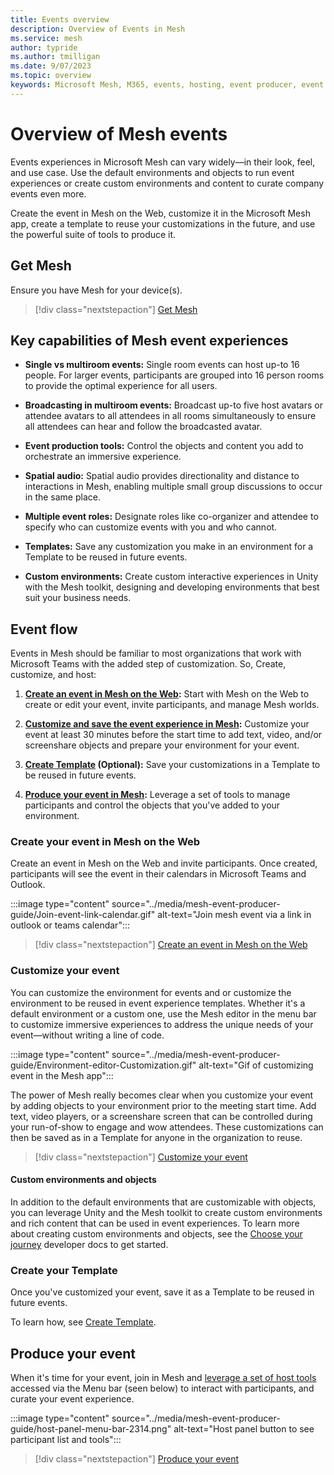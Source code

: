 ```yaml
---
title: Events overview
description: Overview of Events in Mesh 
ms.service: mesh
author: typride
ms.author: tmilligan
ms.date: 9/07/2023
ms.topic: overview
keywords: Microsoft Mesh, M365, events, hosting, event producer, event organizer, customize
---
```


# Overview of Mesh events

Events experiences in Microsoft Mesh can vary widely—in their look, feel, and use case. Use the default environments and objects to run event experiences or create custom environments and content to curate company events even more.

Create the event in Mesh on the Web, customize it in the Microsoft Mesh app, create a template to reuse your customizations in the future, and use the powerful suite of tools to produce it.

## Get Mesh

Ensure you have Mesh for your device(s).

> [!div class="nextstepaction"]
> [Get Mesh](../download-mesh-app-tools.md)

## Key capabilities of Mesh event experiences

- **Single vs multiroom events:** Single room events can host up-to 16 people. For larger events, participants are grouped into 16 person rooms to provide the optimal experience for all users.

- **Broadcasting in multiroom events:** Broadcast up-to five host avatars or attendee avatars to all attendees in all rooms simultaneously to ensure all attendees can hear and follow the broadcasted avatar.

- **Event production tools:** Control the objects and content you add to orchestrate an immersive experience.

- **Spatial audio:** Spatial audio provides directionality and distance to interactions in Mesh, enabling multiple small group discussions to occur in the same place.

- **Multiple event roles:** Designate roles like co-organizer and attendee to specify who can customize events with you and who cannot.

- **Templates:** Save any customization you make in an environment for a Template to be reused in future events.

- **Custom environments:** Create custom interactive experiences in Unity with the Mesh toolkit, designing and developing environments that best suit your business needs.

## Event flow

Events in Mesh should be familiar to most organizations that work with Microsoft Teams with the added step of customization. So, Create, customize, and host:

1. **[Create an event in Mesh on the Web](create-event-mesh-portal.md):** Start with Mesh on the Web to create or edit your event, invite participants, and manage Mesh worlds.

1. **[Customize and save the event experience in Mesh](customize-event.md):** Customize your event at least 30 minutes before the start time to add text, video, and/or screenshare objects and prepare your environment for your event.

1. **[Create Template](create-template.md) (Optional):** Save your customizations in a Template to be reused in future events.

1. **[Produce your event in Mesh](produce-event.md):** Leverage a set of tools to manage participants and control the objects that you've added to your environment.

### Create your event in Mesh on the Web

Create an event in Mesh on the Web and invite participants. Once created, participants will see the event in their calendars in Microsoft Teams and Outlook.

:::image type="content" source="../media/mesh-event-producer-guide/Join-event-link-calendar.gif" alt-text="Join mesh event via a link in outlook or teams calendar":::

> [!div class="nextstepaction"]
> [Create an event in Mesh on the Web](create-event-mesh-portal.md)


### Customize your event

You can customize the environment for events and or customize the environment to be reused in event experience templates. Whether it's a default environment or a custom one, use the Mesh editor in the menu bar to customize immersive experiences to address the unique needs of your event—without writing a line of code.

:::image type="content" source="../media/mesh-event-producer-guide/Environment-editor-Customization.gif" alt-text="Gif of customizing event in the Mesh app":::

The power of Mesh really becomes clear when you customize your event by adding objects to your environment prior to the meeting start time. Add text, video players, or a screenshare screen that can be controlled during your run-of-show to engage and wow attendees. These customizations can then be saved as in a Template for anyone in the organization to reuse.

> [!div class="nextstepaction"]
> [Customize your event](customize-event.md)

#### Custom environments and objects

In addition to the default environments that are customizable with objects, you can leverage Unity and the Mesh toolkit to create custom environments and rich content that can be used in event experiences. To learn more about creating custom environments and objects, see the [Choose your journey](../develop/getting-started/choose-your-journey.md) developer docs to get started.

### Create your Template

Once you've customized your event, save it as a Template to be reused in future events.

To learn how, see [Create Template](create-template.md).

## Produce your event

When it's time for your event, join in Mesh and [leverage a set of host tools](produce-event.md#event-producers-tools) accessed via the Menu bar (seen below) to interact with participants, and curate your event experience.

:::image type="content" source="../media/mesh-event-producer-guide/host-panel-menu-bar-2314.png" alt-text="Host panel button to see participant list and tools":::

> [!div class="nextstepaction"]
> [Produce your event](create-event-mesh-portal.md)
